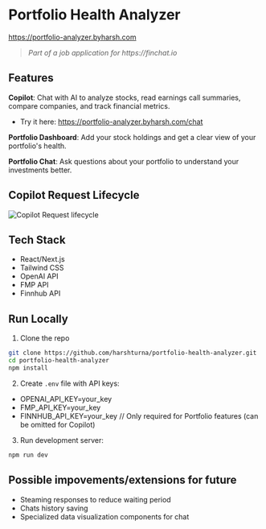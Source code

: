 # Portfolio Health Analyzer

https://portfolio-analyzer.byharsh.com

> _Part of a job application for https://finchat.io_

## Features

**Copilot**: Chat with AI to analyze stocks, read earnings call summaries, compare companies, and track financial metrics.

- Try it here: https://portfolio-analyzer.byharsh.com/chat

**Portfolio Dashboard**: Add your stock holdings and get a clear view of your portfolio's health.

**Portfolio Chat**: Ask questions about your portfolio to understand your investments better.

## Copilot Request Lifecycle

![Copilot Request lifecycle](https://res.cloudinary.com/dlp6wui7r/image/upload/v1740342916/ecom/request-lifecycle_1_xil8ws.png)

## Tech Stack

- React/Next.js
- Tailwind CSS
- OpenAI API
- FMP API
- Finnhub API

## Run Locally

1. Clone the repo

```bash
git clone https://github.com/harshturna/portfolio-health-analyzer.git
cd portfolio-health-analyzer
npm install
```

2. Create `.env` file with API keys:

- OPENAI_API_KEY=your_key
- FMP_API_KEY=your_key
- FINNHUB_API_KEY=your_key // Only required for Portfolio features (can be omitted for Copilot)

3.  Run development server:

```bash
npm run dev
```

## Possible impovements/extensions for future
- Steaming responses to reduce waiting period
- Chats history saving
- Specialized data visualization components for chat
